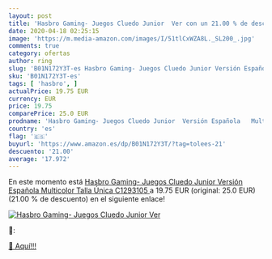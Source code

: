 ```yaml
---
layout: post
title: 'Hasbro Gaming- Juegos Cluedo Junior  Ver con un 21.00 % de descuento'
date: 2020-04-18 02:25:15
image: 'https://m.media-amazon.com/images/I/51tlCxWZA8L._SL200_.jpg'
comments: true
category: ofertas
author: ring
slug: 'B01N172Y3T-es Hasbro Gaming- Juegos Cluedo Junior Versión Española...'
sku: 'B01N172Y3T-es'
tags: [ 'hasbro', ]
actualPrice: 19.75 EUR
currency: EUR
price: 19.75
comparePrice: 25.0 EUR
prodname: 'Hasbro Gaming- Juegos Cluedo Junior  Versión Española   Multicolor  Talla Única  C1293105 '
country: 'es'
flag: '🇪🇸'
buyurl: 'https://www.amazon.es/dp/B01N172Y3T/?tag=tolees-21'
descuento: '21.00'
average: '17.972'
---
```


En este momento está [Hasbro Gaming- Juegos Cluedo Junior  Versión Española   Multicolor  Talla Única  C1293105 ](https://www.amazon.es/dp/B01N172Y3T/?tag=tolees-21) a 19.75 EUR (original: 25.0 EUR) (21.00 %  de descuento) en el siguiente enlace!

[![Hasbro Gaming- Juegos Cluedo Junior  Ver](https://m.media-amazon.com/images/I/51tlCxWZA8L._SL200_.jpg)](https://www.amazon.es/dp/B01N172Y3T/?tag=tolees-21)

🔎:


[🛒 Aquí!!!](https://www.amazon.es/dp/B01N172Y3T/?tag=tolees-21)
